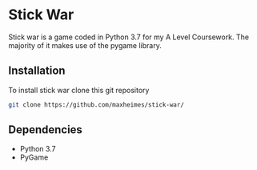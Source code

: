 # Stick War

Stick war is a game coded in Python 3.7 for my A Level Coursework. The majority of it makes use of the pygame library.

## Installation

To install stick war clone this git repository

```bash
git clone https://github.com/maxheimes/stick-war/
```

## Dependencies

- Python 3.7
- PyGame